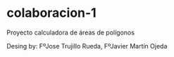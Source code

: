 # colaboracion-1

Proyecto calculadora de áreas de polígonos

Desing by: FºJose Trujillo Rueda, FºJavier Martín Ojeda
